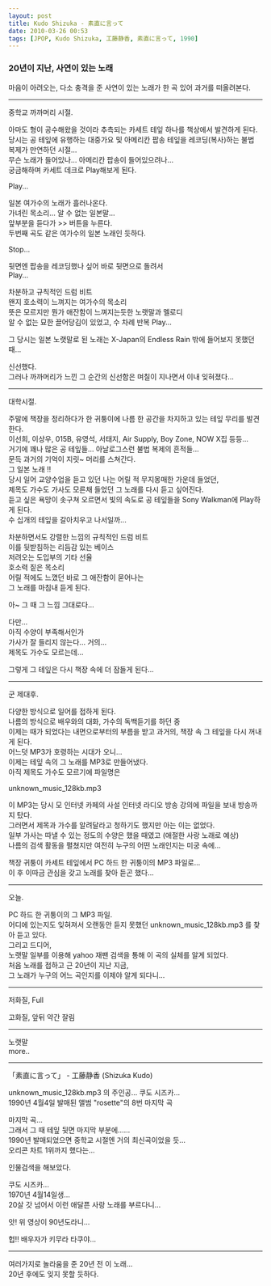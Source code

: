 ```yaml
---
layout: post
title: Kudo Shizuka - 素直に言って
date: 2010-03-26 00:53
tags: [JPOP, Kudo Shizuka, 工藤静香, 素直に言って, 1990]
---
```



### 20년이 지난, 사연이 있는 노래 ###

마음이 아려오는, 다소 충격을 준
사연이 있는 노래가 한 곡 있어 과거를 떠올려본다.

-------
중학교 까까머리 시절.  

아마도 형이 공수해왔을 것이라 추측되는 카세트 테잎 하나를 책상에서 발견하게 된다.  
당시는 공 테잎에 유행하는 대중가요 및 아메리칸 팝송 테잎을 레코딩(복사)하는 불법 복제가 만연하던 시절...  
무슨 노래가 들어있나... 아메리칸 팝송이 들어있으려나...   
궁금해하며 카세트 데크로 Play해보게 된다.  

Play...  

일본 여가수의 노래가 흘러나온다.  
가녀린 목소리... 알 수 없는 일본말...  
앞부분을 듣다가 >> 버튼을 누른다.  
두번째 곡도 같은 여가수의 일본 노래인 듯하다.  

Stop...  

뒷면엔 팝송을 레코딩했나 싶어 바로 뒷면으로 돌려서   
Play...  

차분하고 규칙적인 드럼 비트  
왠지 호소력이 느껴지는 여가수의 목소리  
뜻은 모르지만 뭔가 애잔함이 느껴지는듯한 노랫말과 멜로디  
알 수 없는 묘한 끌어당김이 있었고, 수 차례 반복 Play...  

그 당시는 일본 노랫말로 된 노래는 X-Japan의 Endless Rain 밖에 들어보지 못했던 때...  

신선했다.  
그러나 까까머리가 느낀 그 순간의 신선함은 며칠이 지나면서 이내 잊혀졌다...  

--------
대학시절.  

주말에 책장을 정리하다가 한 귀퉁이에 나름 한 공간을 차지하고 있는 테잎 무리를 발견한다.  
이선희, 이상우, 015B, 유영석, 서태지, Air Supply, Boy Zone, NOW X집 등등...  
거기에 꽤나 많은 공 테잎들... 아날로그스런 불법 복제의 흔적들...  
문득 과거의 기억이 지릿~ 머리를 스쳐간다.  
그 일본 노래 !!  
당시 일어 교양수업을 듣고 있던 나는 어릴 적 무지몽매한 가운데 들었던,  
제목도 가수도 가사도 모른채 들었던 그 노래를 다시 듣고 싶어진다.  
듣고 싶은 욕망이 솟구쳐 오르면서 빛의 속도로 공 테잎들을 Sony Walkman에 Play하게 된다.  
수 십개의 테잎을 갈아치우고 나서일까...  

차분하면서도 강렬한 느낌의 규칙적인 드럼 비트  
이를 뒷받침하는 리듬감 있는 베이스  
저려오는 도입부의 기타 선율  
호소력 짙은 목소리  
어릴 적에도 느꼈던 바로 그 애잔함이 묻어나는  
그 노래를 마침내 듣게 된다.  

아~ 그 때 그 느낌 그대로다...  

다만...  
아직 수양이 부족해서인가  
가사가 잘 들리지 않는다... 거의...  
제목도 가수도 모르는데...  

그렇게 그 테잎은 다시 책장 속에 더 잠들게 된다...  

------
군 제대후.  

다양한 방식으로 일어를 접하게 된다.  
나름의 방식으로 배우와의 대화, 가수의 독백듣기를 하던 중  
이제는 때가 되었다는 내면으로부터의 부름을 받고 과거의, 책장 속 그 테잎을 다시 꺼내게 된다.  
어느덧 MP3가 호령하는 시대가 오니...  
이제는 테잎 속의 그 노래를 MP3로 만들어냈다.  
아직 제목도 가수도 모르기에 파일명은   

unknown_music_128kb.mp3  

이 MP3는 당시 모 인터넷 카페의 사설 인터넷 라디오 방송 강의에 파일을 보내 방송까지 탔다.  
그러면서 제목과 가수를 알려달라고 청하기도 했지만 아는 이는 없었다.  
일부 가사는 따낼 수 있는 정도의 수양은 했을 때였고 (애절한 사랑 노래로 예상)  
나름의 검색 활동을 펼쳤지만 여전히 누구의 어떤 노래인지는 미궁 속에...  

책장 귀퉁이 카세트 테잎에서 PC 하드 한 귀퉁이의 MP3 파일로...  
이 후 이따금 관심을 갖고 노래를 찾아 듣곤 했다...  

------
오늘.  

PC 하드 한 귀퉁이의 그 MP3 파일.  
어디에 있는지도 잊혀져서 오랜동안 듣지 못했던 unknown_music_128kb.mp3 를 찾아 듣고 있다.  
그리고 드디어,  
노랫말 일부를 이용해 yahoo 재팬 검색을 통해 이 곡의 실체를 알게 되었다.  
처음 노래를 접하고 근 20년이 지난 지금,  
그 노래가 누구의 어느 곡인지를 이제야 알게 되다니...  

------
저화질, Full  


고화질, 앞뒤 약간 잘림  


------
노랫말  
more..  

------

「素直に言って」 - 工藤静香 (Shizuka Kudo)  

unknown_music_128kb.mp3 의 주인공... 쿠도 시즈카...  
1990년 4월4일 발매된 앨범 "rosette"의 8번 마지막 곡  

마지막 곡...  
그래서 그 때 테잎 뒷면 마지막 부분에......  
1990년 발매되었으면 중학교 시절엔 거의 최신곡이었을 듯...  
오리콘 차트 1위까지 했다는...  

인물검색을 해보았다.  

쿠도 시즈카...  
1970년 4월14일생...  
20살 갓 넘어서 이런 애달픈 사랑 노래를 부르다니...  

앗! 위 영상이 90년도라니...  

헙!! 배우자가 키무라 타쿠야...  

------

여러가지로 놀라움을 준 20년 전 이 노래...  
20년 후에도 잊지 못할 듯하다.  
